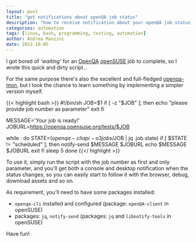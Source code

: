 ```yaml
---
layout: post
title: "get notifications about openQA job status"
description: "how to receive notification about your openQA job status update"
categories: automation
tags: [linux, bash, programming, testing, automation]
author: Andrea Manzini
date: 2022-10-05
---
```


I got bored of *'waiting'* for an [OpenQA](http://open.qa/) [openSUSE](https://openqa.opensuse.org/) job to complete, so I wrote this quick and dirty script...

For the same purpose there's also the excellent and full-fledged [openqa-mon](https://openqa-bites.github.io/posts/2021-02-25-openqa-mon/), but I took the chance to learn something by implementing a simpler version myself.

{{< highlight bash >}}
#!/bin/sh
JOB=$1
if [ -z "$JOB" ]; then
  echo "please provide job number as parameter"
  exit 
fi

MESSAGE='Your job is ready!'
JOBURL=https://openqa.opensuse.org/tests/$JOB

while :
do
  STATE=$(openqa-cli api -o3 jobs/$JOB | jq .job.state)
  if [ $STATE != \"scheduled\" ]; then
    notify-send $MESSAGE $JOBURL
    echo $MESSAGE $JOBURL
    exit
  fi
  sleep 5
done
{{</ highlight >}}

To use it, simply run the script with the job number as first and only parameter, and you'll get both a console and desktop notification when the status changes, so you can easily start to follow it with the browser, debug, download assets and so on.

As requirement, you'll need to have some packages installed:
- `openqa-cli` installed and configured (package: `openQA-client` in openSUSE)
- packages: `jq`, `notify-send` (packages: `jq` and `libnotify-tools` in openSUSE)

Have fun!

